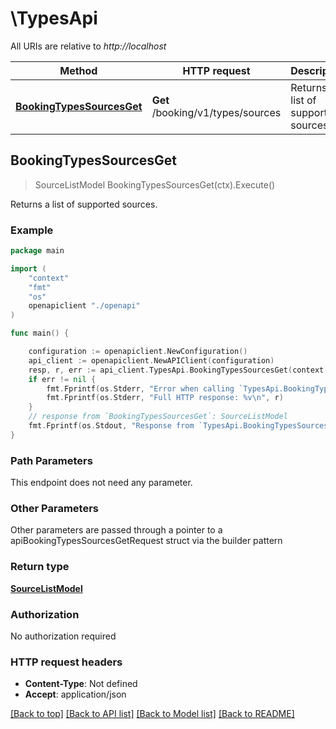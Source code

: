 # \TypesApi

All URIs are relative to *http://localhost*

Method | HTTP request | Description
------------- | ------------- | -------------
[**BookingTypesSourcesGet**](TypesApi.md#BookingTypesSourcesGet) | **Get** /booking/v1/types/sources | Returns a list of supported sources.



## BookingTypesSourcesGet

> SourceListModel BookingTypesSourcesGet(ctx).Execute()

Returns a list of supported sources.



### Example

```go
package main

import (
    "context"
    "fmt"
    "os"
    openapiclient "./openapi"
)

func main() {

    configuration := openapiclient.NewConfiguration()
    api_client := openapiclient.NewAPIClient(configuration)
    resp, r, err := api_client.TypesApi.BookingTypesSourcesGet(context.Background()).Execute()
    if err != nil {
        fmt.Fprintf(os.Stderr, "Error when calling `TypesApi.BookingTypesSourcesGet``: %v\n", err)
        fmt.Fprintf(os.Stderr, "Full HTTP response: %v\n", r)
    }
    // response from `BookingTypesSourcesGet`: SourceListModel
    fmt.Fprintf(os.Stdout, "Response from `TypesApi.BookingTypesSourcesGet`: %v\n", resp)
}
```

### Path Parameters

This endpoint does not need any parameter.

### Other Parameters

Other parameters are passed through a pointer to a apiBookingTypesSourcesGetRequest struct via the builder pattern


### Return type

[**SourceListModel**](SourceListModel.md)

### Authorization

No authorization required

### HTTP request headers

- **Content-Type**: Not defined
- **Accept**: application/json

[[Back to top]](#) [[Back to API list]](../README.md#documentation-for-api-endpoints)
[[Back to Model list]](../README.md#documentation-for-models)
[[Back to README]](../README.md)

